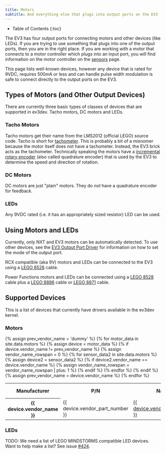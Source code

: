 ```yaml
---
title: Motors
subtitle: And everything else that plugs into output ports on the EV3
---
```


* Table of Contents
{:toc}

The EV3 has four output ports for connecting motors and other devices (like
LEDs). If you are trying to use something that plugs into one of the output
ports, then you are in the right place. If you are working with a motor that
connects to a motor controller which plugs into an input port, you will find
information on the motor controller on the [sensors] page.

This page lists well-known devices, however any device that is rated for 9VDC,
requires 500mA or less and can handle pulse width modulation is safe to connect
directly to the output ports on the EV3.

## Types of Motors (and Other Output Devices)

There are currently three basic types of classes of devices that are supported
in ev3dev. Tacho motors, DC motors and LEDs.

### Tacho Motors

Tacho motors get their name from the LMS2012 (official LEGO) source code. Tacho
is short for [tachometer]. This is probably a bit of a misnomer because the
motor itself does not have a tachometer. Instead, the EV3 brick acts as the
tachometer. Technically speaking the motors have a [incremental rotary encoder]
(also called quadrature encoder) that is used by the EV3 to determine the speed
and direction of rotation.

### DC Motors

DC motors are just "plain" motors. They do *not* have a quadrature encoder for
feedback.

### LEDs

Any 9VDC rated (i.e. it has an appropriately sized resistor) LED can be used.

## Using Motors and LEDs

Currently, only NXT and EV3 motors can be automatically detected. To use other
devices, see the [EV3 Output Port Driver] for information on how to set the
mode of the output port.

RCX compatible (aka 9V) motors and LEDs can be connected to the EV3 using a
[LEGO 8528] cable.

Power Functions motors and LEDs can be connected using a [LEGO 8528] cable plus
a [LEGO 8886] cable or [LEGO 8871] cable.

## Supported Devices

This is a list of devices that currently have drivers available in the ev3dev
kernel.

### Motors

<table class="table table-striped table-bordered">
    <tr>
    <th>Manufacturer</th>
    <th>P/N</th>
    <th>Name</th>
    <th>Auto-<br />detected</th>
    <th>Driver (Module)</th>
    </tr>
{% assign prev_vendor_name = 'dummy' %}
{% for motor_data in site.data.motors %}
    {% assign device = motor_data %}
    <tr>
    {% if device.vendor_name != prev_vendor_name %}
        {% assign vendor_name_rowspan = 0 %}
        {% for sensor_data2 in site.data.motors %}
            {% assign device2 = sensor_data2 %}
            {% if device2.vendor_name == device.vendor_name %}
                {% assign vendor_name_rowspan = vendor_name_rowspan | plus: 1 %}
            {% endif %}
        {% endfor %}
        <th rowspan="{{ vendor_name_rowspan }}">{{ device.vendor_name }}</th>
    {% endif %}
        <td>{{ device.vendor_part_number }}</td>
        <td><a href="{{ device.url_name }}">{{ device.vendor_part_name }}</a></td>
        <td>
            {% if device.motor_type == "ev3" %}
            <span style="white-space:nowrap;" markdown="1">{% if device.vendor_name == "LEGO" %}Y{% else %}N{% endif %}[^autodetect]</span>
            {% else %}
            N
            {% endif %}
        </td>
        <td>
            <span style="white-space:nowrap;">{{ device.name }}</span>
            <span style="white-space:nowrap;">({{ device.motor_type }}-motor)</span>
        </td>
    </tr>
    {% assign prev_vendor_name = device.vendor_name %}
{% endfor %}
</table>

### LEDs

TODO: We need a list of LEGO MINDSTORMS compatible LED devices. Want to help make
a list? See issue [#424](https://github.com/ev3dev/ev3dev/issues/424).

[^autodetect]: Motors are only automatically detected on the LEGO MINDSTORMS EV3
    platform. LEGO NXT Motors are detected as LEGO EV3 Large motors. 3rd party
    motors will not be correctly detected and must be manually specified.

[sensors]: /docs/sensors
[tachometer]: https://en.wikipedia.org/wiki/Tachometer
[incremental rotary encoder]: https://en.wikipedia.org/wiki/Rotary_encoder#Incremental_rotary_encoder
[LEGO 8528]: http://www.bricklink.com/catalogItem.asp?S=8528-1
[LEGO 8886]: http://www.bricklink.com/catalogItem.asp?S=8886-1
[LEGO 8871]: http://www.bricklink.com/catalogItem.asp?S=8871-1
[EV3 Output Port Driver]: /docs/ports/legoev3-output-port
